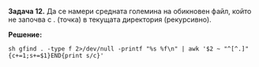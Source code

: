 **Задача 12.** Да се намери средната големина на обикновен файл, който не започва с . (точка) в текущата директория (рекурсивно).

**Решение:**

``sh
gfind . -type f 2>/dev/null -printf "%s %f\n" | awk '$2 ~ "^[^.]" {c+=1;s+=$1}END{print s/c}'
``
